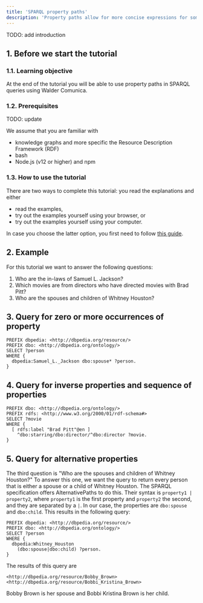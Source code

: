 ```yaml
---
title: 'SPARQL property paths'
description: 'Property paths allow for more concise expressions for some SPARQL basic graph patterns.'
---
```


TODO: add introduction

## 1. Before we start the tutorial

### 1.1. Learning objective

At the end of the tutorial
you will be able to use property paths in SPARQL queries 
using Walder Comunica.

### 1.2. Prerequisites

TODO: update

We assume that you are familiar with 

- knowledge graphs and more specific the Resource Description Framework (RDF)
- bash
- Node.js (v12 or higher) and npm

### 1.3. How to use the tutorial

There are two ways to complete this tutorial:
you read the explanations and either

- read the examples, 
- try out the examples yourself using your browser, or
- try out the examples yourself using your computer.

In case you choose the latter option,
you first need to follow [this guide](/docs/query/getting_started/query_cli/).

## 2. Example

For this tutorial 
we want to answer the following questions:

1. Who are the in-laws of Samuel L. Jackson?
2. Which movies are from directors who have directed movies with Brad Pitt?
3. Who are the spouses and children of Whitney Houston?


## 3. Query for zero or more occurrences of property

```
PREFIX dbpedia: <http://dbpedia.org/resource/>
PREFIX dbo: <http://dbpedia.org/ontology/>
SELECT ?person
WHERE {
  dbpedia:Samuel_L._Jackson dbo:spouse* ?person.
}
```

## 4. Query for inverse properties and sequence of properties

```
PREFIX dbo: <http://dbpedia.org/ontology/>
PREFIX rdfs: <http://www.w3.org/2000/01/rdf-schema#>
SELECT ?movie
WHERE {
  [ rdfs:label "Brad Pitt"@en ]
    ^dbo:starring/dbo:director/^dbo:director ?movie.
}
```

## 5. Query for alternative properties

The third question is "Who are the spouses and children of Whitney Houston?"
To answer this one, 
we want the query to return every person that is either a spouse or a child of Whitney Houston.
The SPARQL specification offers AlternativePaths to do this.
Their syntax is `property1 | property2`,
where `property1` is the first property and `property2` the second, and
they are separated by a `|`. 
In our case, the properties are `dbo:spouse` and `dbo:child`.
This results in the following query:

```
PREFIX dbpedia: <http://dbpedia.org/resource/>
PREFIX dbo: <http://dbpedia.org/ontology/>
SELECT ?person
WHERE {
  dbpedia:Whitney_Houston
    (dbo:spouse|dbo:child) ?person.
}
```

The results of this query are

```
<http://dbpedia.org/resource/Bobby_Brown>
<http://dbpedia.org/resource/Bobbi_Kristina_Brown>
```

Bobby Brown is her spouse and
Bobbi Kristina Brown is her child.
